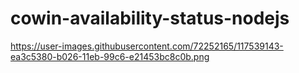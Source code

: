 # cowin-availability-status-nodejs
https://user-images.githubusercontent.com/72252165/117539143-ea3c5380-b026-11eb-99c6-e21453bc8c0b.png
